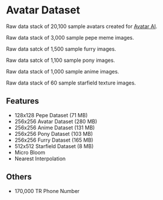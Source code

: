 
# Avatar Dataset

Raw data stack of 20,100 sample avatars created for [Avatar AI](https://t.me/AvatarAIBot).

Raw data stack of 3,000 sample pepe meme images.

Raw data satck of 1,500 sample furry images.

Raw data satck of 1,100 sample pony images.

Raw data stack of 1,000 sample anime images.

Raw data stack of 60 sample starfield texture images.


## Features

- 128x128 Pepe Dataset (71 MB)
- 256x256 Avatar Dataset (280 MB)
- 256x256 Anime Dataset (131 MB)
- 256x256 Pony Dataset (103 MB)
- 256x256 Furry Dataset (165 MB)
- 512x512 Starfield Dataset (8 MB)
- Micro Bloom
- Nearest Interpolation

## Others

- 170,000 TR Phone Number